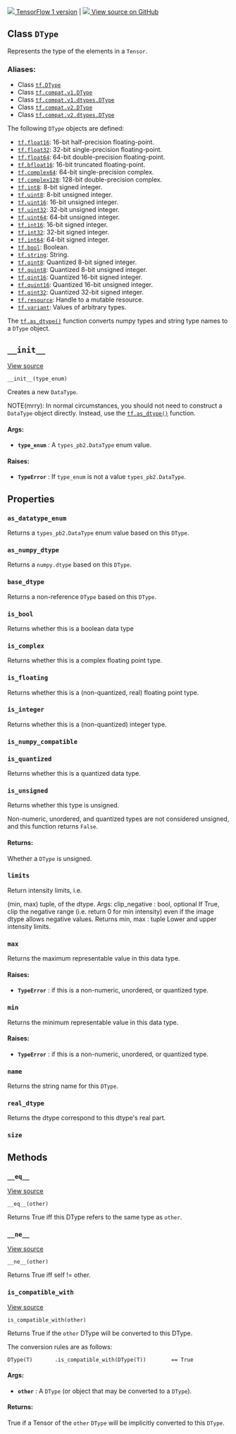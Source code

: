 [ ![](https://tensorflow.google.cn/images/tf_logo_32px.png) TensorFlow 1
version](/versions/r1.15/api_docs/python/tf/dtypes/DType) |  [
![](https://tensorflow.google.cn/images/GitHub-Mark-32px.png) View source on
GitHub
](https://github.com/tensorflow/tensorflow/blob/r2.0/tensorflow/python/framework/dtypes.py#L31-L296)  
  
  
## Class `DType`

Represents the type of the elements in a `Tensor`.

### Aliases:

  * Class [`tf.DType`](/api_docs/python/tf/dtypes/DType)
  * Class [`tf.compat.v1.DType`](/api_docs/python/tf/dtypes/DType)
  * Class [`tf.compat.v1.dtypes.DType`](/api_docs/python/tf/dtypes/DType)
  * Class [`tf.compat.v2.DType`](/api_docs/python/tf/dtypes/DType)
  * Class [`tf.compat.v2.dtypes.DType`](/api_docs/python/tf/dtypes/DType)

The following `DType` objects are defined:

  * [`tf.float16`](https://tensorflow.google.cn/api_docs/python/tf#float16): 16-bit half-precision floating-point.
  * [`tf.float32`](https://tensorflow.google.cn/api_docs/python/tf#float32): 32-bit single-precision floating-point.
  * [`tf.float64`](https://tensorflow.google.cn/api_docs/python/tf#float64): 64-bit double-precision floating-point.
  * [`tf.bfloat16`](https://tensorflow.google.cn/api_docs/python/tf#bfloat16): 16-bit truncated floating-point.
  * [`tf.complex64`](https://tensorflow.google.cn/api_docs/python/tf#complex64): 64-bit single-precision complex.
  * [`tf.complex128`](https://tensorflow.google.cn/api_docs/python/tf#complex128): 128-bit double-precision complex.
  * [`tf.int8`](https://tensorflow.google.cn/api_docs/python/tf#int8): 8-bit signed integer.
  * [`tf.uint8`](https://tensorflow.google.cn/api_docs/python/tf#uint8): 8-bit unsigned integer.
  * [`tf.uint16`](https://tensorflow.google.cn/api_docs/python/tf#uint16): 16-bit unsigned integer.
  * [`tf.uint32`](https://tensorflow.google.cn/api_docs/python/tf#uint32): 32-bit unsigned integer.
  * [`tf.uint64`](https://tensorflow.google.cn/api_docs/python/tf#uint64): 64-bit unsigned integer.
  * [`tf.int16`](https://tensorflow.google.cn/api_docs/python/tf#int16): 16-bit signed integer.
  * [`tf.int32`](https://tensorflow.google.cn/api_docs/python/tf#int32): 32-bit signed integer.
  * [`tf.int64`](https://tensorflow.google.cn/api_docs/python/tf#int64): 64-bit signed integer.
  * [`tf.bool`](https://tensorflow.google.cn/api_docs/python/tf#bool): Boolean.
  * [`tf.string`](https://tensorflow.google.cn/api_docs/python/tf#string): String.
  * [`tf.qint8`](https://tensorflow.google.cn/api_docs/python/tf#qint8): Quantized 8-bit signed integer.
  * [`tf.quint8`](https://tensorflow.google.cn/api_docs/python/tf#quint8): Quantized 8-bit unsigned integer.
  * [`tf.qint16`](https://tensorflow.google.cn/api_docs/python/tf#qint16): Quantized 16-bit signed integer.
  * [`tf.quint16`](https://tensorflow.google.cn/api_docs/python/tf#quint16): Quantized 16-bit unsigned integer.
  * [`tf.qint32`](https://tensorflow.google.cn/api_docs/python/tf#qint32): Quantized 32-bit signed integer.
  * [`tf.resource`](https://tensorflow.google.cn/api_docs/python/tf#resource): Handle to a mutable resource.
  * [`tf.variant`](https://tensorflow.google.cn/api_docs/python/tf#variant): Values of arbitrary types.

The
[`tf.as_dtype()`](https://tensorflow.google.cn/api_docs/python/tf/dtypes/as_dtype)
function converts numpy types and string type names to a `DType` object.

## `__init__`

[View
source](https://github.com/tensorflow/tensorflow/blob/r2.0/tensorflow/python/framework/dtypes.py#L64-L85)

    
    
    __init__(type_enum)
    

Creates a new `DataType`.

NOTE(mrry): In normal circumstances, you should not need to construct a
`DataType` object directly. Instead, use the
[`tf.as_dtype()`](https://tensorflow.google.cn/api_docs/python/tf/dtypes/as_dtype)
function.

#### Args:

  * **`type_enum`** : A `types_pb2.DataType` enum value.

#### Raises:

  * **`TypeError`** : If `type_enum` is not a value `types_pb2.DataType`.

## Properties

### `as_datatype_enum`

Returns a `types_pb2.DataType` enum value based on this `DType`.

### `as_numpy_dtype`

Returns a `numpy.dtype` based on this `DType`.

### `base_dtype`

Returns a non-reference `DType` based on this `DType`.

### `is_bool`

Returns whether this is a boolean data type

### `is_complex`

Returns whether this is a complex floating point type.

### `is_floating`

Returns whether this is a (non-quantized, real) floating point type.

### `is_integer`

Returns whether this is a (non-quantized) integer type.

### `is_numpy_compatible`

### `is_quantized`

Returns whether this is a quantized data type.

### `is_unsigned`

Returns whether this type is unsigned.

Non-numeric, unordered, and quantized types are not considered unsigned, and
this function returns `False`.

#### Returns:

Whether a `DType` is unsigned.

### `limits`

Return intensity limits, i.e.

(min, max) tuple, of the dtype. Args: clip_negative : bool, optional If True,
clip the negative range (i.e. return 0 for min intensity) even if the image
dtype allows negative values. Returns min, max : tuple Lower and upper
intensity limits.

### `max`

Returns the maximum representable value in this data type.

#### Raises:

  * **`TypeError`** : if this is a non-numeric, unordered, or quantized type.

### `min`

Returns the minimum representable value in this data type.

#### Raises:

  * **`TypeError`** : if this is a non-numeric, unordered, or quantized type.

### `name`

Returns the string name for this `DType`.

### `real_dtype`

Returns the dtype correspond to this dtype's real part.

### `size`

## Methods

### `__eq__`

[View
source](https://github.com/tensorflow/tensorflow/blob/r2.0/tensorflow/python/framework/dtypes.py#L260-L268)

    
    
    __eq__(other)
    

Returns True iff this DType refers to the same type as `other`.

### `__ne__`

[View
source](https://github.com/tensorflow/tensorflow/blob/r2.0/tensorflow/python/framework/dtypes.py#L270-L272)

    
    
    __ne__(other)
    

Returns True iff self != other.

### `is_compatible_with`

[View
source](https://github.com/tensorflow/tensorflow/blob/r2.0/tensorflow/python/framework/dtypes.py#L240-L258)

    
    
    is_compatible_with(other)
    

Returns True if the `other` DType will be converted to this DType.

The conversion rules are as follows:

    
    
    DType(T)       .is_compatible_with(DType(T))        == True
    

#### Args:

  * **`other`** : A `DType` (or object that may be converted to a `DType`).

#### Returns:

True if a Tensor of the `other` `DType` will be implicitly converted to this
`DType`.

